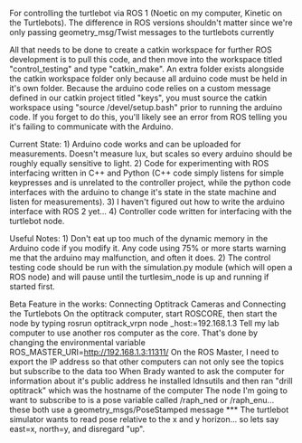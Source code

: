 For controlling the turtlebot via ROS 1 (Noetic on my computer, Kinetic on the Turtlebots). The difference in ROS versions shouldn't matter since we're only passing
geometry_msg/Twist messages to the turtlebots currently

All that needs to be done to create a catkin workspace for further ROS development is to pull this code, and then move into the workspace titled "control_testing" and type "catkin_make". An extra folder exists alongside the catkin workspace folder only because all arduino code must be held in it's own folder. Because the arduino code relies on a custom message defined in our catkin project titled "keys", you must source the catkin workspace using "source /devel/setup.bash" prior to running the arduino code. If you forget to do this, you'll likely see an error from ROS telling you it's failing to communicate with the Arduino.

Current State:
    1) Arduino code works and can be uploaded for measurements. Doesn't measure lux, but scales so every arduino should be roughly equally sensitive to light.
    2) Code for experimenting with ROS interfacing written in C++ and Python (C++ code simply listens for simple keypresses and is unrelated to the controller project, while the python code interfaces with the arduino to change it's state in the state machine and listen for measurements).
    3) I haven't figured out how to write the arduino interface with ROS 2 yet...
    4) Controller code written for interfacing with the turtlebot node.

Useful Notes:
    1) Don't eat up too much of the dynamic memory in the Arduino code if you modify it. Any code using 75% or more starts warning me that the arduino may malfunction, and often it does.
    2) The control testing code should be run with the simulation.py module (which will open a ROS node) and will pause until the turtlesim_node is up and running if started first.

Beta Feature in the works: Connecting Optitrack Cameras and Connecting the Turtlebots
On the optitrack computer, start ROSCORE, then start the node by typing rosrun optitrack_vrpn node _host:=192.168.1.3
Tell my lab computer to use another ros computer as the core. That's done by changing the environmental variable ROS_MASTER_URI=http://192.168.1.3:11311/
On the ROS Master, I need to export the IP address so that other computers can not only see the topics but subscribe to the data too
When Brady wanted to ask the computer for information about it's public address he installed ldnsutils and then ran "drill optitrack" which was the hostname of the computer 
The node I'm going to want to subscribe to is a pose variable called /raph_ned or /raph_enu... these both use a geometry_msgs/PoseStamped message
*** The turtlebot simulator wants to read pose relative to the x and y horizon... so lets say east=x, north=y, and disregard "up".
